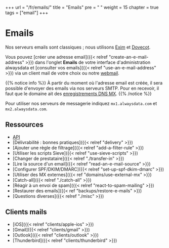 +++
url = "/fr/emails/"
title = "Emails"
pre = "<i class='fas fa-fw fa-paper-plane'></i> "
weight = 15
chapter = true
tags = ["email"]
+++

# Emails

Nos serveurs emails sont classiques ; nous utilisons [Exim](https://www.exim.org/) et [Dovecot](https://www.dovecot.org/).

Vous pouvez [créer une adresse email]({{< relref "create-an-e-mail-address" >}}) dans l'onglet **Emails** de votre interface d'administration alwaysdata et [consulter vos emails]({{< relref "use-an-e-mail-address" >}}) via un client mail de votre choix ou notre [webmail](https://webmail.alwaysdata.com).

{{% notice info %}}
À partir du moment où l'adresse email est créée, il sera possible d'envoyer des emails via nos serveurs SMTP. Pour en recevoir, il faut que le domaine ait des [enregistrements DNS MX](https://fr.wikipedia.org/wiki/Enregistrement_Mail_eXchanger).
{{% /notice %}}

Pour utiliser nos serveurs de messagerie indiquez `mx1.alwaysdata.com` et `mx2.alwaysdata.com`.

## Ressources

- [API](https://api.alwaysdata.com/v1/mailbox/doc/)
- [Délivrabilité : bonnes pratiques]({{< relref "delivery" >}})
- [Ajouter une règle de filtrage]({{< relref "add-a-filter-rule" >}})
- [Utiliser les scripts Sieve]({{< relref "use-sieve-scripts" >}})
- [Changer de prestataire]({{< relref "./transfer-in" >}})
- [Lire la source d'un email]({{< relref "read-an-e-mail-source" >}})
- [Configurer SPF/DKIM/DMARC]({{< relref "set-up-spf-dkim-dmarc" >}})
- [Utiliser des MX externes]({{< ref "domains/use-external-mx" >}})
- [Catch-all]({{< relref "./catch-all" >}})
- [Réagir à un envoi de spam]({{< relref "react-to-spam-mailing" >}})
- [Restaurer des emails]({{< ref "backups/restore-e-mails" >}})
- [Questions diverses]({{< relref "./misc" >}})

## Clients mails

- [iOS]({{< relref "clients/apple-ios" >}})
- [Gmail]({{< relref "clients/gmail" >}})
- [Outlook]({{< relref "clients/outlook" >}})
- [Thunderbird]({{< relref "clients/thunderbird" >}})
